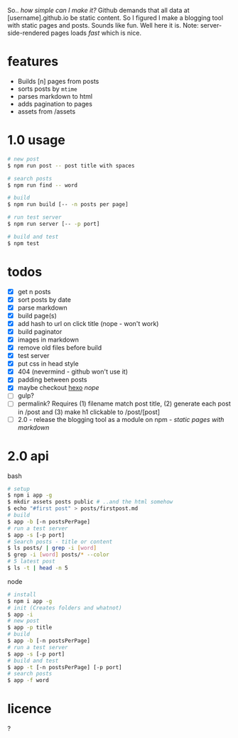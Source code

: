 So.. *how simple can I make it?* Github demands that all data at [username].github.io be static content. So I figured I make a blogging tool with static pages and posts. Sounds like fun. Well here it is. Note: server-side-rendered pages loads *fast* which is nice.

# features
- Builds [n] pages from posts
- sorts posts by `mtime`
- parses markdown to html
- adds pagination to pages
- assets from /assets

# 1.0 usage
```bash
# new post
$ npm run post -- post title with spaces

# search posts
$ npm run find -- word

# build
$ npm run build [-- -n posts per page]

# run test server
$ npm run server [-- -p port]

# build and test
$ npm test
```

# todos
- [x] get n posts
- [x] sort posts by date
- [x] parse markdown
- [x] build page(s)
- [x] add hash to url on click title (nope - won't work)
- [x] build paginator
- [x] images in markdown
- [x] remove old files before build
- [x] test server
- [x] put css in head style
- [x] 404 (nevermind - github won't use it)
- [x] padding between posts
- [x] maybe checkout [hexo](https://hexo.io/) *nope*
- [ ] gulp?
- [ ] permalink? Requires (1) filename match post title, (2) generate each post in /post and (3) make h1 clickable to /post/[post]
- [ ] 2.0 - release the blogging tool as a module on npm - *static pages with markdown*

# 2.0 api
bash
```bash
# setup
$ npm i app -g
$ mkdir assets posts public # ..and the html somehow
$ echo "#first post" > posts/firstpost.md
# build
$ app -b [-n postsPerPage]
# run a test server
$ app -s [-p port]
# Search posts - title or content
$ ls posts/ | grep -i [word]
$ grep -i [word] posts/* --color
# 5 latest post
$ ls -t | head -n 5
```

node
```bash
# install
$ npm i app -g
# init (Creates folders and whatnot)
$ app -i
# new post
$ app -p title
# build
$ app -b [-n postsPerPage]
# run a test server
$ app -s [-p port]
# build and test
$ app -t [-n postsPerPage] [-p port]
# search posts
$ app -f word
```

# licence
?
